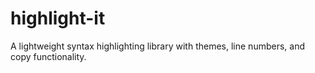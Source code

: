 # highlight-it
A lightweight syntax highlighting library with themes, line numbers, and copy functionality.
